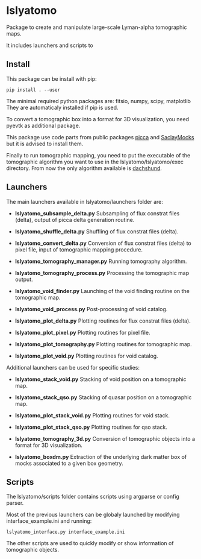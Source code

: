 # lslyatomo

Package to create and manipulate large-scale Lyman-alpha tomographic maps.

It includes launchers and scripts to


## Install

This package can be install with pip:

```
pip install . --user
```

The minimal required python packages are: fitsio, numpy, scipy, matplotlib
They are automaticaly installed if pip is used.

To convert a tomographic box into a format for 3D visualization, you need pyevtk as additional package.

This package use code parts from public packages [picca](https://github.com/igmhub/picca) and [SaclayMocks](https://github.com/igmhub/SaclayMocks) but it is advised to install them.


Finally to run tomographic mapping, you need to put the executable of the tomographic algorithm you want to use in the lslyatomo/lslyatomo/exec directory. From now the only algorithm available is [dachshund](https://github.com/caseywstark/dachshund).



## Launchers

The main launchers available in lslyatomo/launchers folder are:


- **lslyatomo_subsample_delta.py** Subsampling of flux constrat files (delta), output of picca delta generation routine.

- **lslyatomo_shuffle_delta.py** Shuffling of flux constrat files (delta).

- **lslyatomo_convert_delta.py** Conversion of flux constrat files (delta) to pixel file, input of tomographic mapping procedure.

- **lslyatomo_tomography_manager.py** Running tomography algorithm.

- **lslyatomo_tomography_process.py** Processing the tomographic map output.

- **lslyatomo_void_finder.py** Launching of the void finding routine on the tomographic map.

- **lslyatomo_void_process.py** Post-processing of void catalog.

- **lslyatomo_plot_delta.py** Plotting routines for flux constrat files (delta).

- **lslyatomo_plot_pixel.py** Plotting routines for pixel file.

- **lslyatomo_plot_tomography.py** Plotting routines for tomographic map.

- **lslyatomo_plot_void.py** Plotting routines for void catalog.




Additional launchers can be used for specific studies:

- **lslyatomo_stack_void.py** Stacking of void position on a tomographic map.

- **lslyatomo_stack_qso.py** Stacking of quasar position on a tomographic map.

- **lslyatomo_plot_stack_void.py** Plotting routines for void stack.

- **lslyatomo_plot_stack_qso.py** Plotting routines for qso stack.

- **lslyatomo_tomography_3d.py** Conversion of tomographic objects into a format for 3D visualization.

- **lslyatomo_boxdm.py** Extraction of the underlying dark matter box of mocks associated to a given box geometry.


## Scripts

The lslyatomo/scripts folder contains scripts using argparse or config parser.

Most of the previous launchers can be globaly launched by modifying interface_example.ini and running:

```
lslyatomo_interface.py interface_example.ini
```

The other scripts are used to quickly modify or show information of tomographic objects.
